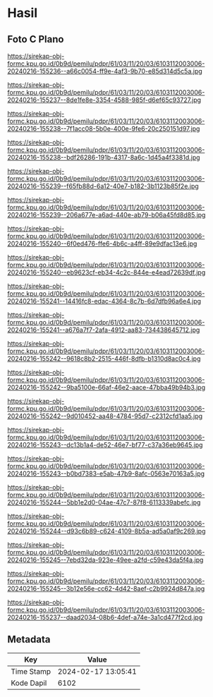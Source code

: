 # Hasil

## Foto C Plano

https://sirekap-obj-formc.kpu.go.id/0b9d/pemilu/pdpr/61/03/11/20/03/6103112003006-20240216-155236--a66c0054-ff9e-4af3-9b70-e85d314d5c5a.jpg

https://sirekap-obj-formc.kpu.go.id/0b9d/pemilu/pdpr/61/03/11/20/03/6103112003006-20240216-155237--8de1fe8e-3354-4588-985f-d6ef65c93727.jpg

https://sirekap-obj-formc.kpu.go.id/0b9d/pemilu/pdpr/61/03/11/20/03/6103112003006-20240216-155238--7f1acc08-5b0e-400e-9fe6-20c250151d97.jpg

https://sirekap-obj-formc.kpu.go.id/0b9d/pemilu/pdpr/61/03/11/20/03/6103112003006-20240216-155238--bdf26286-191b-4317-8a6c-1d45a4f3381d.jpg

https://sirekap-obj-formc.kpu.go.id/0b9d/pemilu/pdpr/61/03/11/20/03/6103112003006-20240216-155239--f65fb88d-6a12-40e7-b182-3b1123b85f2e.jpg

https://sirekap-obj-formc.kpu.go.id/0b9d/pemilu/pdpr/61/03/11/20/03/6103112003006-20240216-155239--206a677e-a6ad-440e-ab79-b06a45fd8d85.jpg

https://sirekap-obj-formc.kpu.go.id/0b9d/pemilu/pdpr/61/03/11/20/03/6103112003006-20240216-155240--6f0ed476-ffe6-4b6c-a4ff-89e9dfac13e6.jpg

https://sirekap-obj-formc.kpu.go.id/0b9d/pemilu/pdpr/61/03/11/20/03/6103112003006-20240216-155240--eb9623cf-eb34-4c2c-844e-e4ead72639df.jpg

https://sirekap-obj-formc.kpu.go.id/0b9d/pemilu/pdpr/61/03/11/20/03/6103112003006-20240216-155241--14416fc8-edac-4364-8c7b-6d7dfb96a6e4.jpg

https://sirekap-obj-formc.kpu.go.id/0b9d/pemilu/pdpr/61/03/11/20/03/6103112003006-20240216-155241--a676a7f7-2afa-4912-aa83-734438645712.jpg

https://sirekap-obj-formc.kpu.go.id/0b9d/pemilu/pdpr/61/03/11/20/03/6103112003006-20240216-155242--9618c8b2-2515-446f-8dfb-b1310d8ac0c4.jpg

https://sirekap-obj-formc.kpu.go.id/0b9d/pemilu/pdpr/61/03/11/20/03/6103112003006-20240216-155242--9ba5100e-66af-46e2-aace-47bba49b94b3.jpg

https://sirekap-obj-formc.kpu.go.id/0b9d/pemilu/pdpr/61/03/11/20/03/6103112003006-20240216-155242--9d010452-aa48-4784-95d7-c2312cfd1aa5.jpg

https://sirekap-obj-formc.kpu.go.id/0b9d/pemilu/pdpr/61/03/11/20/03/6103112003006-20240216-155243--dc13b1a4-de52-46e7-bf77-c37a36eb9645.jpg

https://sirekap-obj-formc.kpu.go.id/0b9d/pemilu/pdpr/61/03/11/20/03/6103112003006-20240216-155243--b0bd7383-e5ab-47b9-8afc-0563e70163a5.jpg

https://sirekap-obj-formc.kpu.go.id/0b9d/pemilu/pdpr/61/03/11/20/03/6103112003006-20240216-155244--5bb1e2d0-04ae-47c7-87f8-6113339abefc.jpg

https://sirekap-obj-formc.kpu.go.id/0b9d/pemilu/pdpr/61/03/11/20/03/6103112003006-20240216-155244--d93c6b89-c624-4109-8b5a-ad5a0af9c269.jpg

https://sirekap-obj-formc.kpu.go.id/0b9d/pemilu/pdpr/61/03/11/20/03/6103112003006-20240216-155245--7ebd32da-923e-49ee-a2fd-c59e43da5f4a.jpg

https://sirekap-obj-formc.kpu.go.id/0b9d/pemilu/pdpr/61/03/11/20/03/6103112003006-20240216-155245--3b12e56e-cc62-4d42-8aef-c2b9924d847a.jpg

https://sirekap-obj-formc.kpu.go.id/0b9d/pemilu/pdpr/61/03/11/20/03/6103112003006-20240216-155237--daad2034-08b6-4def-a74e-3a1cd477f2cd.jpg


## Metadata

| Key        | Value               |
| ---------- | ------------------- |
| Time Stamp | 2024-02-17 13:05:41 |
| Kode Dapil | 6102                |



